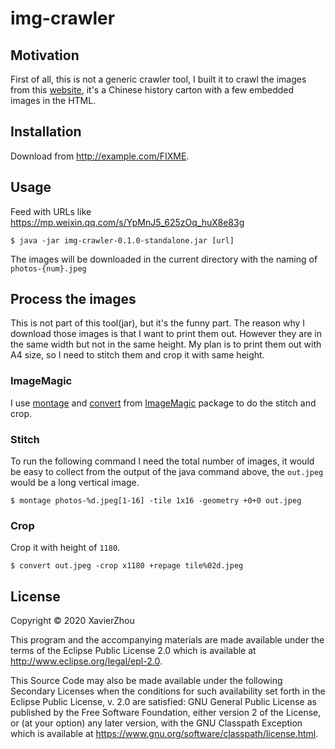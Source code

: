 # img-crawler

## Motivation
First of all, this is not a generic crawler tool, I built it to crawl the images from this [website](https://mp.weixin.qq.com/s/YpMnJ5_625zOq_huX8e83g), it's a Chinese history carton with a few embedded images in the HTML.


## Installation

Download from http://example.com/FIXME.

## Usage

Feed with URLs like https://mp.weixin.qq.com/s/YpMnJ5_625zOq_huX8e83g

    $ java -jar img-crawler-0.1.0-standalone.jar [url]

The images will be downloaded in the current directory with the naming of `photos-{num}.jpeg`

## Process the images

This is not part of this tool(jar), but it's the funny part. The reason why I download those images is that I want to print them out.
However they are in the same width but not in the same height. My plan is to print them out with A4 size, so I need to stitch them and crop it with same height.

### ImageMagic
I use [montage](http://www.imagemagick.org/Usage/montage/) and [convert](http://www.imagemagick.org/Usage/files/#read_frames) from [ImageMagic](https://imagemagick.org/index.php) package to do the stitch and crop.

### Stitch
To run the following command I need the total number of images, it would be easy to collect from the output of the java command above, the `out.jpeg` would be a long vertical image.
```
$ montage photos-%d.jpeg[1-16] -tile 1x16 -geometry +0+0 out.jpeg
```

### Crop

Crop it with height of `1180`.

```
$ convert out.jpeg -crop x1180 +repage tile%02d.jpeg

```

## License

Copyright © 2020 XavierZhou

This program and the accompanying materials are made available under the
terms of the Eclipse Public License 2.0 which is available at
http://www.eclipse.org/legal/epl-2.0.

This Source Code may also be made available under the following Secondary
Licenses when the conditions for such availability set forth in the Eclipse
Public License, v. 2.0 are satisfied: GNU General Public License as published by
the Free Software Foundation, either version 2 of the License, or (at your
option) any later version, with the GNU Classpath Exception which is available
at https://www.gnu.org/software/classpath/license.html.
